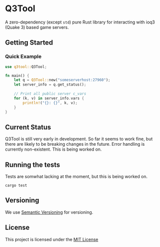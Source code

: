 
# Q3Tool

A zero-dependency (except `std`) pure Rust library for interacting with ioq3 (Quake 3) based game servers.

## Getting Started
### Quick Example
```rust
use q3tool::Q3Tool;

fn main() {
    let q = Q3Tool::new("someserverhost:27960");
    let server_info = q.get_status();
    
    // Print all public server c_vars
    for (k, v) in server_info.vars {
        println!("{}: {}", k, v);
    }
}
```

## Current Status

Q3Tool is still very early in development. So far it seems to work fine, but there are likely to be breaking changes in the future.
Error handling is currently non-existent. This is being worked on.

## Running the tests
Tests are somwhat lacking at the moment, but this is being worked on.

`cargo test`

## Versioning

We use [Semantic Versioning](http://semver.org/) for versioning.

## License

This project is licensed under the [MIT License](LICENSE)
